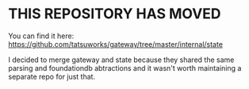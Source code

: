 # THIS REPOSITORY HAS MOVED

You can find it here: https://github.com/tatsuworks/gateway/tree/master/internal/state

I decided to merge gateway and state because they shared the same parsing
and foundationdb abtractions and it wasn't worth maintaining a separate
repo for just that.
